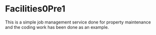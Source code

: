 # Facilities0Pre1

This is a simple job management service done for property maintenance 
and the coding work has been done as an example.
